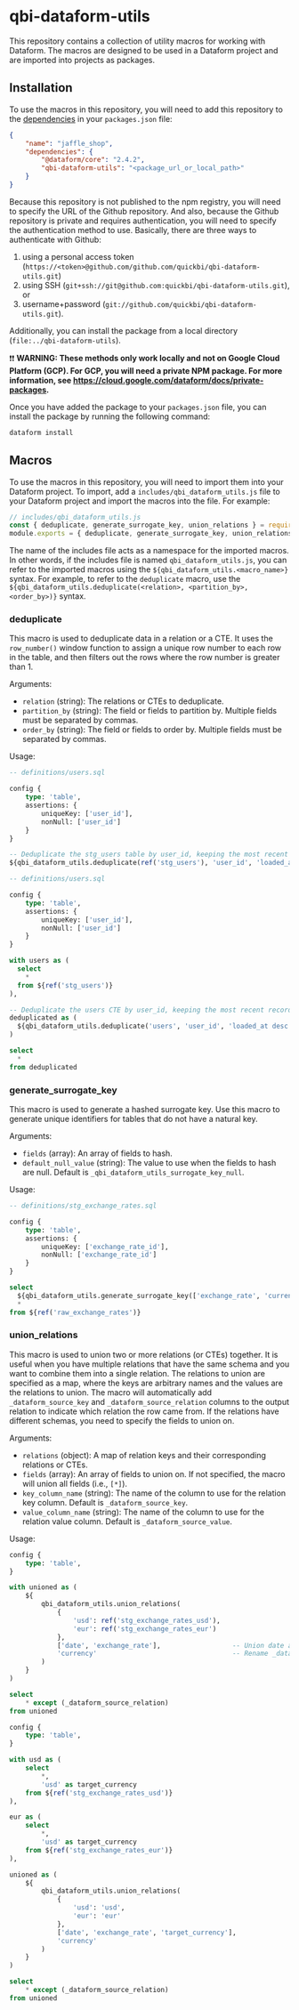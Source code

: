 # qbi-dataform-utils

This repository contains a collection of utility macros for working with Dataform. The macros are designed to be used in a Dataform project and are imported into projects as packages.

## Installation

To use the macros in this repository, you will need to add this repository to the [dependencies](https://docs.npmjs.com/cli/v10/configuring-npm/package-json#dependencies) in your `packages.json` file:

```json
{
    "name": "jaffle_shop",
    "dependencies": {
        "@dataform/core": "2.4.2",
        "qbi-dataform-utils": "<package_url_or_local_path>"
    }
}
```

Because this repository is not published to the npm registry, you will need to specify the URL of the Github repository. And also, because the Github repository is private and requires authentication, you will need to specify the authentication method to use. Basically, there are three ways to authenticate with Github:

1. using a personal access token (`https://<token>@github.com/github.com/quickbi/qbi-dataform-utils.git`)
2. using SSH (`git+ssh://git@github.com:quickbi/qbi-dataform-utils.git`), or
3. username+password (`git://github.com/quickbi/qbi-dataform-utils.git`).

Additionally, you can install the package from a local directory (`file:../qbi-dataform-utils`).

❗❗ **WARNING: These methods only work locally and not on Google Cloud Platform (GCP). For GCP, you will need a private NPM package. For more information, see https://cloud.google.com/dataform/docs/private-packages.**

Once you have added the package to your `packages.json` file, you can install the package by running the following command:

```bash
dataform install
```

## Macros

To use the macros in this repository, you will need to import them into your Dataform project. To import, add a `includes/qbi_dataform_utils.js` file to your Dataform project and import the macros into the file. For example:

```javascript
// includes/qbi_dataform_utils.js
const { deduplicate, generate_surrogate_key, union_relations } = require("qbi-dataform-utils");
module.exports = { deduplicate, generate_surrogate_key, union_relations };
```

The name of the includes file acts as a namespace for the imported macros. In other words, if the includes file is named `qbi_dataform_utils.js`, you can refer to the imported macros using the `${qbi_dataform_utils.<macro_name>}` syntax. For example, to refer to the `deduplicate` macro, use the `${qbi_dataform_utils.deduplicate(<relation>, <partition_by>, <order_by>)}` syntax.

### deduplicate

This macro is used to deduplicate data in a relation or a CTE. It uses the `row_number()` window function to assign a unique row number to each row in the table, and then filters out the rows where the row number is greater than 1.

Arguments:

- `relation` (string): The relations or CTEs to deduplicate.
- `partition_by` (string): The field or fields to partition by. Multiple fields must be separated by commas.
- `order_by` (string): The field or fields to order by. Multiple fields must be separated by commas.

Usage:

```sql
-- definitions/users.sql

config {
    type: 'table',
    assertions: {
        uniqueKey: ['user_id'],
        nonNull: ['user_id']
    }
}

-- Deduplicate the stg_users table by user_id, keeping the most recent record
${qbi_dataform_utils.deduplicate(ref('stg_users'), 'user_id', 'loaded_at desc')}
```

```sql
-- definitions/users.sql

config {
    type: 'table',
    assertions: {
        uniqueKey: ['user_id'],
        nonNull: ['user_id']
    }
}

with users as (
  select
    *
  from ${ref('stg_users')}
),

-- Deduplicate the users CTE by user_id, keeping the most recent record
deduplicated as (
  ${qbi_dataform_utils.deduplicate('users', 'user_id', 'loaded_at desc')}
)

select
  *
from deduplicated
```

### generate_surrogate_key

This macro is used to generate a hashed surrogate key. Use this macro to generate unique identifiers for tables that do not have a natural key.

Arguments:

- `fields` (array): An array of fields to hash.
- `default_null_value` (string): The value to use when the fields to hash are null. Default is `_qbi_dataform_utils_surrogate_key_null`.

Usage:

```sql
-- definitions/stg_exchange_rates.sql

config {
    type: 'table',
    assertions: {
        uniqueKey: ['exchange_rate_id'],
        nonNull: ['exchange_rate_id']
    }
}

select
  ${qbi_dataform_utils.generate_surrogate_key(['exchange_rate', 'currency'])} as exchange_rate_id,
  *
from ${ref('raw_exchange_rates')}
```

### union_relations

This macro is used to union two or more relations (or CTEs) together. It is useful when you have multiple relations that have the same schema and you want to combine them into a single relation. The relations to union are specified as a map, where the keys are arbitrary names and the values are the relations to union. The macro will automatically add `_dataform_source_key` and `_dataform_source_relation` columns to the output relation to indicate which relation the row came from. If the relations have different schemas, you need to specify the fields to union on.

Arguments:

- `relations` (object): A map of relation keys and their corresponding relations or CTEs.
- `fields` (array): An array of fields to union on. If not specified, the macro will union all fields (i.e., `[*]`).
- `key_column_name` (string): The name of the column to use for the relation key column. Default is `_dataform_source_key`.
- `value_column_name` (string): The name of the column to use for the relation value column. Default is `_dataform_source_value`.

Usage:

```sql
config {
    type: 'table',
}

with unioned as (
    ${
        qbi_dataform_utils.union_relations(
            {
                'usd': ref('stg_exchange_rates_usd'),
                'eur': ref('stg_exchange_rates_eur')
            },
            ['date', 'exchange_rate'],                  -- Union date and exchange_rate fields only
            'currency'                                  -- Rename _dataform_source_key to currency
        )
    }
)

select
    * except (_dataform_source_relation)
from unioned
```

```sql
config {
    type: 'table',
}

with usd as (
    select
        *,
        'usd' as target_currency
    from ${ref('stg_exchange_rates_usd')}
),

eur as (
    select
        *,
        'usd' as target_currency
    from ${ref('stg_exchange_rates_eur')}
),

unioned as (
    ${
        qbi_dataform_utils.union_relations(
            {
                'usd': 'usd',
                'eur': 'eur'
            },
            ['date', 'exchange_rate', 'target_currency'],
            'currency'
        )
    }
)

select
    * except (_dataform_source_relation)
from unioned
```

